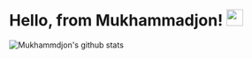 # Hello, from Mukhammadjon! <img src="https://raw.githubusercontent.com/MartinHeinz/MartinHeinz/master/wave.gif" width="30px">
<div>
  <p><img src="https://github-readme-stats.vercel.app/api?username=mukhammadjcn&theme=tokyonight&show_icons=true" alt="Mukhammdjon's github stats" style="max-width:100%;"></p>
<!--   <p><img src="https://github-readme-stats.vercel.app/api/top-langs/?username=mukhammadjcn&theme=tokyonight&show_icons=true&layout=compact" alt="Top Langs" style="max-width:100%;"></p>
  <p><img src="https://github-readme-stats.vercel.app/api/pin/?username=mukhammadjcn&theme=tokyonight&show_icons=true&repo=vueComponent" alt="Top Langs" style="max-width:100%;"></p> -->
</div>

<!---
mukhammadjcn/mukhammadjcn is a ✨ special ✨ repository because its `README.md` (this file) appears on your GitHub profile.
You can click the Preview link to take a look at your changes.
--->
